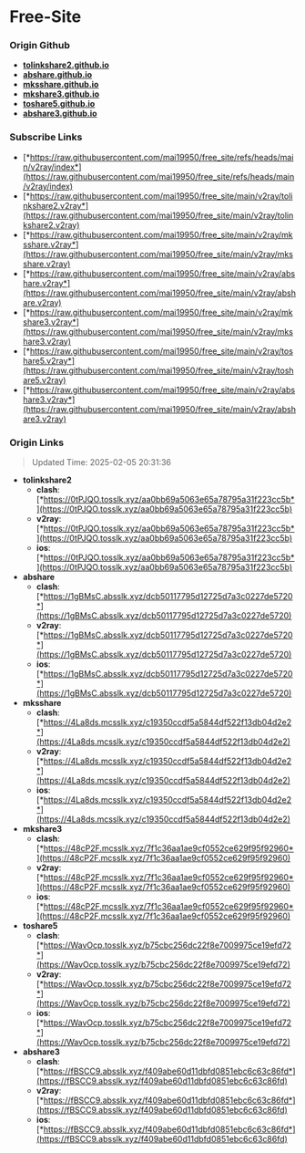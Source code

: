 # Free-Site

### Origin Github

- [**tolinkshare2.github.io**](https://github.com/tolinkshare2/tolinkshare2.github.io)
- [**abshare.github.io**](https://github.com/abshare/abshare.github.io)
- [**mksshare.github.io**](https://github.com/mksshare/mksshare.github.io)
- [**mkshare3.github.io**](https://github.com/mkshare3/mkshare3.github.io)
- [**toshare5.github.io**](https://github.com/toshare5/toshare5.github.io)
- [**abshare3.github.io**](https://github.com/abshare3/abshare3.github.io)

### Subscribe Links

- [*https://raw.githubusercontent.com/mai19950/free_site/refs/heads/main/v2ray/index*](https://raw.githubusercontent.com/mai19950/free_site/refs/heads/main/v2ray/index)
- [*https://raw.githubusercontent.com/mai19950/free_site/main/v2ray/tolinkshare2.v2ray*](https://raw.githubusercontent.com/mai19950/free_site/main/v2ray/tolinkshare2.v2ray)
- [*https://raw.githubusercontent.com/mai19950/free_site/main/v2ray/mksshare.v2ray*](https://raw.githubusercontent.com/mai19950/free_site/main/v2ray/mksshare.v2ray)
- [*https://raw.githubusercontent.com/mai19950/free_site/main/v2ray/abshare.v2ray*](https://raw.githubusercontent.com/mai19950/free_site/main/v2ray/abshare.v2ray)
- [*https://raw.githubusercontent.com/mai19950/free_site/main/v2ray/mkshare3.v2ray*](https://raw.githubusercontent.com/mai19950/free_site/main/v2ray/mkshare3.v2ray)
- [*https://raw.githubusercontent.com/mai19950/free_site/main/v2ray/toshare5.v2ray*](https://raw.githubusercontent.com/mai19950/free_site/main/v2ray/toshare5.v2ray)
- [*https://raw.githubusercontent.com/mai19950/free_site/main/v2ray/abshare3.v2ray*](https://raw.githubusercontent.com/mai19950/free_site/main/v2ray/abshare3.v2ray)

### Origin Links

> Updated Time: 2025-02-05 20:31:36

- **tolinkshare2**
  - **clash**: [*https://0tPJQO.tosslk.xyz/aa0bb69a5063e65a78795a31f223cc5b*](https://0tPJQO.tosslk.xyz/aa0bb69a5063e65a78795a31f223cc5b)
  - **v2ray**: [*https://0tPJQO.tosslk.xyz/aa0bb69a5063e65a78795a31f223cc5b*](https://0tPJQO.tosslk.xyz/aa0bb69a5063e65a78795a31f223cc5b)
  - **ios**: [*https://0tPJQO.tosslk.xyz/aa0bb69a5063e65a78795a31f223cc5b*](https://0tPJQO.tosslk.xyz/aa0bb69a5063e65a78795a31f223cc5b)
- **abshare**
  - **clash**: [*https://1gBMsC.absslk.xyz/dcb50117795d12725d7a3c0227de5720*](https://1gBMsC.absslk.xyz/dcb50117795d12725d7a3c0227de5720)
  - **v2ray**: [*https://1gBMsC.absslk.xyz/dcb50117795d12725d7a3c0227de5720*](https://1gBMsC.absslk.xyz/dcb50117795d12725d7a3c0227de5720)
  - **ios**: [*https://1gBMsC.absslk.xyz/dcb50117795d12725d7a3c0227de5720*](https://1gBMsC.absslk.xyz/dcb50117795d12725d7a3c0227de5720)
- **mksshare**
  - **clash**: [*https://4La8ds.mcsslk.xyz/c19350ccdf5a5844df522f13db04d2e2*](https://4La8ds.mcsslk.xyz/c19350ccdf5a5844df522f13db04d2e2)
  - **v2ray**: [*https://4La8ds.mcsslk.xyz/c19350ccdf5a5844df522f13db04d2e2*](https://4La8ds.mcsslk.xyz/c19350ccdf5a5844df522f13db04d2e2)
  - **ios**: [*https://4La8ds.mcsslk.xyz/c19350ccdf5a5844df522f13db04d2e2*](https://4La8ds.mcsslk.xyz/c19350ccdf5a5844df522f13db04d2e2)
- **mkshare3**
  - **clash**: [*https://48cP2F.mcsslk.xyz/7f1c36aa1ae9cf0552ce629f95f92960*](https://48cP2F.mcsslk.xyz/7f1c36aa1ae9cf0552ce629f95f92960)
  - **v2ray**: [*https://48cP2F.mcsslk.xyz/7f1c36aa1ae9cf0552ce629f95f92960*](https://48cP2F.mcsslk.xyz/7f1c36aa1ae9cf0552ce629f95f92960)
  - **ios**: [*https://48cP2F.mcsslk.xyz/7f1c36aa1ae9cf0552ce629f95f92960*](https://48cP2F.mcsslk.xyz/7f1c36aa1ae9cf0552ce629f95f92960)
- **toshare5**
  - **clash**: [*https://WavOcp.tosslk.xyz/b75cbc256dc22f8e7009975ce19efd72*](https://WavOcp.tosslk.xyz/b75cbc256dc22f8e7009975ce19efd72)
  - **v2ray**: [*https://WavOcp.tosslk.xyz/b75cbc256dc22f8e7009975ce19efd72*](https://WavOcp.tosslk.xyz/b75cbc256dc22f8e7009975ce19efd72)
  - **ios**: [*https://WavOcp.tosslk.xyz/b75cbc256dc22f8e7009975ce19efd72*](https://WavOcp.tosslk.xyz/b75cbc256dc22f8e7009975ce19efd72)
- **abshare3**
  - **clash**: [*https://fBSCC9.absslk.xyz/f409abe60d11dbfd0851ebc6c63c86fd*](https://fBSCC9.absslk.xyz/f409abe60d11dbfd0851ebc6c63c86fd)
  - **v2ray**: [*https://fBSCC9.absslk.xyz/f409abe60d11dbfd0851ebc6c63c86fd*](https://fBSCC9.absslk.xyz/f409abe60d11dbfd0851ebc6c63c86fd)
  - **ios**: [*https://fBSCC9.absslk.xyz/f409abe60d11dbfd0851ebc6c63c86fd*](https://fBSCC9.absslk.xyz/f409abe60d11dbfd0851ebc6c63c86fd)
